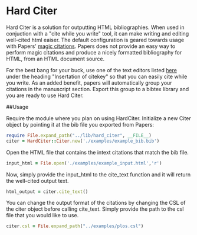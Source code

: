 # Hard Citer 
Hard Citer is a solution for outputting HTML bibliographies. When used in conjuction with a "cite while you write" tool, it can make writing and editing well-cited html eaiser. The default configuration is geared towards usage with Papers' [magic citations][1]. Papers does not provide an easy way to perform magic citations and produce a nicely formatted bibliography for HTML, from an HTML document source.

For the best bang for your buck, use one of the text editors listed [here][2] 
under the heading "Insertation of citekey" so that you can easily cite while you
write. As an added benefit, papers will automatically group your citations in the 
manuscript section. Export this group to a bibtex library and you are ready to 
use Hard Citer.

[1]: http://support.mekentosj.com/kb/tutorials/magic-citations 
[2]: http://support.mekentosj.com/kb/read-write-cite/applications-supported-by-magic-citations 

##Usage

Require the module where you plan on using HardCiter. Initialize a new Citer object by pointing it at the bib file you exported from Papers:

```Ruby
require File.expand_path("../lib/hard_citer", __FILE__)
citer = HardCiter::Citer.new('./examples/example_bib.bib')
```

Open the HTML file that contains the intext citations that match the bib file.

```Ruby
input_html = File.open('./examples/example_input.html','r')
```

Now, simply provide the input_html to the cite_text function and it will return the well-cited output text.

```Ruby
html_output = citer.cite_text()
```


You can change the output format of the citations by changing the CSL of the citer object before calling cite_text. Simply provide the path to the csl file that you would like to use.

```Ruby
citer.csl = File.expand_path("../examples/plos.csl")
```


